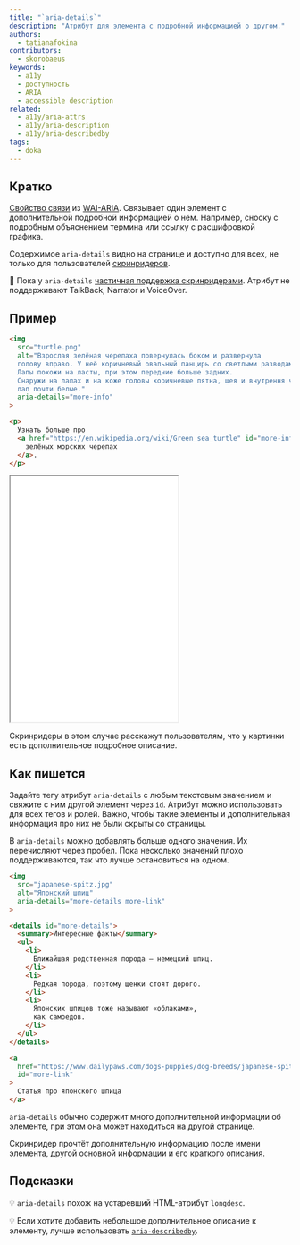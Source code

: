 ```yaml
---
title: "`aria-details`"
description: "Атрибут для элемента с подробной информацией о другом."
authors:
  - tatianafokina
contributors:
  - skorobaeus
keywords:
  - a11y
  - доступность
  - ARIA
  - accessible description
related:
  - a11y/aria-attrs
  - a11y/aria-description
  - a11y/aria-describedby
tags:
  - doka
---
```


## Кратко

[Свойство связи](/a11y/aria-attrs/#atributy-svyazi) из [WAI-ARIA](/a11y/aria-intro/#specifikaciya). Связывает один элемент с дополнительной подробной информацией о нём. Например, сноску с подробным объяснением термина или ссылку с расшифровкой графика.

Содержимое `aria-details` видно на странице и доступно для всех, не только для пользователей [скринридеров](/a11y/screenreaders/).

<aside>

👶 Пока у `aria-details` [частичная поддержка скринридерами](https://a11ysupport.io/tech/aria/aria-details_attribute). Атрибут не поддерживают TalkBack, Narrator и VoiceOver.

</aside>

## Пример

```html
<img
  src="turtle.png"
  alt="Взрослая зелёная черепаха повернулась боком и развернула
  голову вправо. У неё коричневый овальный панцирь со светлыми разводами.
  Лапы похожи на ласты, при этом передние больше задних.
  Снаружи на лапах и на коже головы коричневые пятна, шея и внутрення часть
  лап почти белые."
  aria-details="more-info"
>

<p>
  Узнать больше про
  <a href="https://en.wikipedia.org/wiki/Green_sea_turtle" id="more-info">
    зелёных морских черепах
  </a>.
</p>
```

<iframe title="Картинка с дополнительным описанием" src="demos/image-with-details/" height="440"></iframe>

Скринридеры в этом случае расскажут пользователям, что у картинки есть дополнительное подробное описание.

## Как пишется

Задайте тегу атрибут `aria-details` с любым текстовым значением и свяжите с ним другой элемент через `id`. Атрибут можно использовать для всех тегов и ролей. Важно, чтобы такие элементы и дополнительная информация про них не были скрыты со страницы.

В `aria-details` можно добавлять больше одного значения. Их перечисляют через пробел. Пока несколько значений плохо поддерживаются, так что лучше остановиться на одном.

```html
<img
  src="japanese-spitz.jpg"
  alt="Японский шпиц"
  aria-details="more-details more-link"
>

<details id="more-details">
  <summary>Интересные факты</summary>
  <ul>
    <li>
      Ближайшая родственная порода — немецкий шпиц.
    </li>
    <li>
      Редкая порода, поэтому щенки стоят дорого.
    </li>
    <li>
      Японских шпицов тоже называют «облаками»,
      как самоедов.
    </li>
  </ul>
</details>

<a
  href="https://www.dailypaws.com/dogs-puppies/dog-breeds/japanese-spitz"
  id="more-link"
>
  Статья про японского шпица
</a>
```

`aria-details` обычно содержит много дополнительной информации об элементе, при этом она может находиться на другой странице.

Скринридер прочтёт дополнительную информацию после имени элемента, другой основной информации и его краткого описания.

## Подсказки

💡 `aria-details` похож на устаревший HTML-атрибут `longdesc`.

💡 Если хотите добавить небольшое дополнительное описание к элементу, лучше использовать [`aria-describedby`](/a11y/aria-describedby/).
